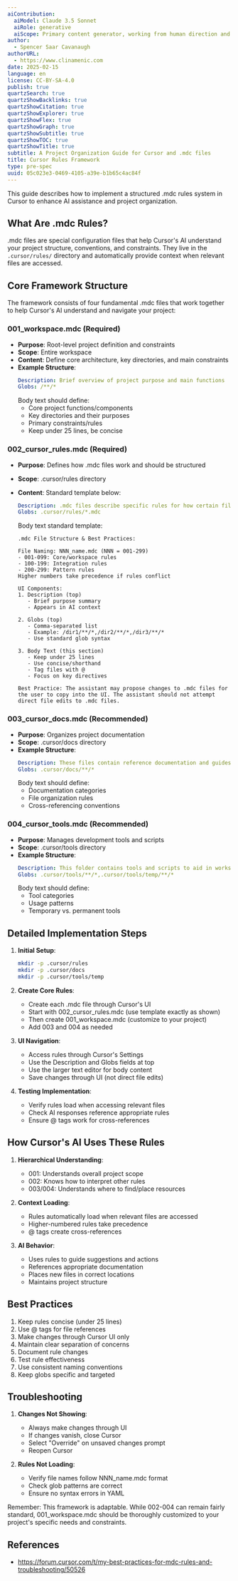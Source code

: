 ```yaml
---
aiContribution:
  aiModel: Claude 3.5 Sonnet
  aiRole: generative
  aiScope: Primary content generator, working from human direction and framework
author:
  - Spencer Saar Cavanaugh
authorURL:
  - https://www.clinamenic.com
date: 2025-02-15
language: en
license: CC-BY-SA-4.0
publish: true
quartzSearch: true
quartzShowBacklinks: true
quartzShowCitation: true
quartzShowExplorer: true
quartzShowFlex: true
quartzShowGraph: true
quartzShowSubtitle: true
quartzShowTOC: true
quartzShowTitle: true
subtitle: A Project Organization Guide for Cursor and .mdc files
title: Cursor Rules Framework
type: pre-spec
uuid: 05c023e3-0469-4105-a39e-b1b65c4ac84f
---
```


This guide describes how to implement a structured .mdc rules system in Cursor to enhance AI assistance and project organization.

## What Are .mdc Rules?

.mdc files are special configuration files that help Cursor's AI understand your project structure, conventions, and constraints. They live in the `.cursor/rules/` directory and automatically provide context when relevant files are accessed.

## Core Framework Structure

The framework consists of four fundamental .mdc files that work together to help Cursor's AI understand and navigate your project:

### 001_workspace.mdc (Required)

- **Purpose**: Root-level project definition and constraints
- **Scope**: Entire workspace
- **Content**: Define core architecture, key directories, and main constraints
- **Example Structure**:
  ```yaml
  Description: Brief overview of project purpose and main functions
  Globs: /**/*
  ```
  Body text should define:
  - Core project functions/components
  - Key directories and their purposes
  - Primary constraints/rules
  - Keep under 25 lines, be concise

### 002_cursor_rules.mdc (Required)

- **Purpose**: Defines how .mdc files work and should be structured
- **Scope**: .cursor/rules directory
- **Content**: Standard template below:

  ```yaml
  Description: .mdc files describe specific rules for how certain files, file types, and directories are to be understood and used
  Globs: .cursor/rules/*.mdc
  ```

  Body text standard template:

  ```
  .mdc File Structure & Best Practices:

  File Naming: NNN_name.mdc (NNN = 001-299)
  - 001-099: Core/workspace rules
  - 100-199: Integration rules
  - 200-299: Pattern rules
  Higher numbers take precedence if rules conflict

  UI Components:
  1. Description (top)
     - Brief purpose summary
     - Appears in AI context

  2. Globs (top)
     - Comma-separated list
     - Example: /dir1/**/*,/dir2/**/*,/dir3/**/*
     - Use standard glob syntax

  3. Body Text (this section)
     - Keep under 25 lines
     - Use concise/shorthand
     - Tag files with @
     - Focus on key directives

  Best Practice: The assistant may propose changes to .mdc files for the user to copy into the UI. The assistant should not attempt direct file edits to .mdc files.
  ```

### 003_cursor_docs.mdc (Recommended)

- **Purpose**: Organizes project documentation
- **Scope**: .cursor/docs directory
- **Example Structure**:
  ```yaml
  Description: These files contain reference documentation and guides to aid in development efforts
  Globs: .cursor/docs/**/*
  ```
  Body text should define:
  - Documentation categories
  - File organization rules
  - Cross-referencing conventions

### 004_cursor_tools.mdc (Recommended)

- **Purpose**: Manages development tools and scripts
- **Scope**: .cursor/tools directory
- **Example Structure**:
  ```yaml
  Description: This folder contains tools and scripts to aid in workspace efforts
  Globs: .cursor/tools/**/*,.cursor/tools/temp/**/*
  ```
  Body text should define:
  - Tool categories
  - Usage patterns
  - Temporary vs. permanent tools

## Detailed Implementation Steps

1. **Initial Setup**:

   ```bash
   mkdir -p .cursor/rules
   mkdir -p .cursor/docs
   mkdir -p .cursor/tools/temp
   ```

2. **Create Core Rules**:

   - Create each .mdc file through Cursor's UI
   - Start with 002_cursor_rules.mdc (use template exactly as shown)
   - Then create 001_workspace.mdc (customize to your project)
   - Add 003 and 004 as needed

3. **UI Navigation**:

   - Access rules through Cursor's Settings
   - Use the Description and Globs fields at top
   - Use the larger text editor for body content
   - Save changes through UI (not direct file edits)

4. **Testing Implementation**:
   - Verify rules load when accessing relevant files
   - Check AI responses reference appropriate rules
   - Ensure @ tags work for cross-references

## How Cursor's AI Uses These Rules

1. **Hierarchical Understanding**:

   - 001: Understands overall project scope
   - 002: Knows how to interpret other rules
   - 003/004: Understands where to find/place resources

2. **Context Loading**:

   - Rules automatically load when relevant files are accessed
   - Higher-numbered rules take precedence
   - @ tags create cross-references

3. **AI Behavior**:
   - Uses rules to guide suggestions and actions
   - References appropriate documentation
   - Places new files in correct locations
   - Maintains project structure

## Best Practices

1. Keep rules concise (under 25 lines)
2. Use @ tags for file references
3. Make changes through Cursor UI only
4. Maintain clear separation of concerns
5. Document rule changes
6. Test rule effectiveness
7. Use consistent naming conventions
8. Keep globs specific and targeted

## Troubleshooting

1. **Changes Not Showing**:

   - Always make changes through UI
   - If changes vanish, close Cursor
   - Select "Override" on unsaved changes prompt
   - Reopen Cursor

2. **Rules Not Loading**:
   - Verify file names follow NNN_name.mdc format
   - Check glob patterns are correct
   - Ensure no syntax errors in YAML

Remember: This framework is adaptable. While 002-004 can remain fairly standard, 001_workspace.mdc should be thoroughly customized to your project's specific needs and constraints.

## References

- https://forum.cursor.com/t/my-best-practices-for-mdc-rules-and-troubleshooting/50526
